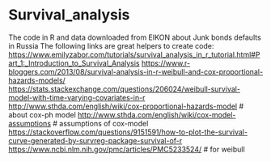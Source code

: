 # Survival_analysis
The code in R and data downloaded from EIKON about Junk bonds defaults in Russia
The following links are great helpers to create code: 
https://www.emilyzabor.com/tutorials/survival_analysis_in_r_tutorial.html#Part_1:_Introduction_to_Survival_Analysis
https://www.r-bloggers.com/2013/08/survival-analysis-in-r-weibull-and-cox-proportional-hazards-models/
https://stats.stackexchange.com/questions/206024/weibull-survival-model-with-time-varying-covariates-in-r
http://www.sthda.com/english/wiki/cox-proportional-hazards-model # about cox-ph model
http://www.sthda.com/english/wiki/cox-model-assumptions # assumptions of cox-model
https://stackoverflow.com/questions/9151591/how-to-plot-the-survival-curve-generated-by-survreg-package-survival-of-r
https://www.ncbi.nlm.nih.gov/pmc/articles/PMC5233524/ # for weibull
